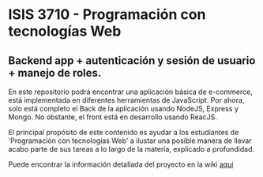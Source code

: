# ISIS 3710 - Programación con tecnologías Web
## Backend app + autenticación y sesión de usuario + manejo de roles.
En este repositorio podrá encontrar una aplicación básica de e-commerce, está implementada en diferentes herramientas de JavaScript.
Por ahora, solo está completo el Back de la aplicación usando NodeJS, Express y Mongo. No obstante, el front está en desarrollo usando ReacJS. 

El principal propósito de este contenido es ayudar a los estudiantes de 'Programación con tecnologías Web' a ilustar una posible manera de llevar acabo parte de sus tareas a lo largo de la materia, explicado a profundidad. 

Puede encontrar la información detallada del proyecto en la wiki [aquí](https://github.com/CONISIS/Basic-web-app-backend/wiki)
